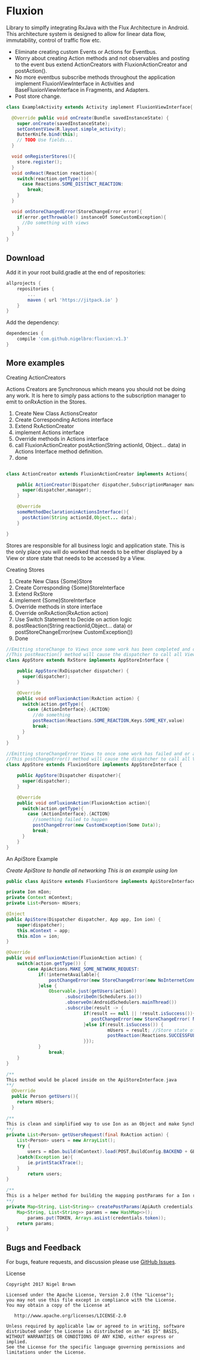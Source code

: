 Fluxion
============


Library to simplfy integrating RxJava with the Flux Architecture in Android.
This architecture system is designed to allow for linear data flow, immutability, control of traffic flow etc.

 * Eliminate creating custom Events or Actions for Eventbus.
 * Worry about creating Action methods and not observables and posting to the event bus extend ActionCreators with FluxionActionCreator and postAction().
 * No more eventbus subscribe methods throughout the application implement FluxionViewInterface in Activities and BaseFluxionViewInterface in Fragments, and Adapters.
 * Post store change.

```java
class ExampleActivity extends Activity implement FluxionViewInterface{

  @Override public void onCreate(Bundle savedInstanceState) {
    super.onCreate(savedInstanceState);
    setContentView(R.layout.simple_activity);
    ButterKnife.bind(this);
    // TODO Use fields...
  }

  void onRegisterStores(){
    store.register();
  }
  void onReact(Reaction reaction){
    switch(reaction.getType()){
      case Reactions.SOME_DISTINCT_REACTION:
        break;
    }
  }

  void onStoreChangedError(StoreChangeError error){
    if(error.getThrowable() instanceOf SomeCustomException){
      //Do something with views
    }
  }
}
```

Download
--------
Add it in your root build.gradle at the end of repositories:
```gradle
allprojects {
	repositories {
		...
		maven { url 'https://jitpack.io' }
	}
}
```
Add the dependency:
```gradle
dependencies {
	compile 'com.github.nigelbro:fluxion:v1.3'
}
```

More examples
-----------

Creating ActionCreators

Actions Creators are Synchronous which means you should not be doing any work. It is here to simply pass actions to the subscription manager to emit to onRxAction in the Stores.


1. Create New Class ActionsCreator
2. Create Corresponding Actions interface
3. Extend RxActionCreator
4. implement Actions interface
5. Override methods in Actions interface
6. call FluxionActionCreator  postAction(String actionId, Object... data) in Actions Interface method definition.
7. done



```java

class ActionCreator extends FluxionActionCreator implements Actions{

    public ActionCreator(Dispatcher dispatcher,SubscriptionManager manager){
      super(dispatcher,manager);
    }

    @Override
    someMethodDeclarationinActionsInterface(){
      postAction(String actionId,Object... data);
    }

}

```
Stores are responsible for all business logic and application state. This is the only place you will do worked that needs to be either displayed by a View or store state that needs to be accessed by a View.

Creating Stores

1. Create New Class {Some}Store
2. Create Corresponding {Some}StoreInterface
3. Extend RxStore
4. implement {Some}StoreInterface
5. Override methods in store interface
6. Override onRxAction(RxAction action)
7. Use Switch Statement to Decide on action logic
8. postReaction(String reactionId,Object... data) or postStoreChangeError(new CustomException())
9. Done

```java
//Emitting storeChange to Views once some work has been completed and or application state changed
//This postReaction() method will cause the dispatcher to call all Views registered to react to store changes and call their onReact inherited method
class AppStore extends RxStore implements AppStoreInterface {

    public AppStore(RxDispatcher dispatcher) {
      super(dispatcher);
    }

    @Override
    public void onFluxionAction(RxAction action) {
      switch(action.getType){
        case {ActionInterface}.{ACTION}
          //do something
          postReaction(Reactions.SOME_REACTION,Keys.SOME_KEY,value)
          break;
      }
    }
}

//Emitting storeChangeError Views to once some work has failed and or application state could not be changed
//This postChangeError() method will cause the dispatcher to call all Views registered to listen to store changes and call their onStoreChangedError inherited method
class AppStore extends FluxionStore implements AppStoreInterface {

    public AppStore(Dispatcher dispatcher){
      super(dispatcher);
    }

    @Override
    public void onFluxionAction(FluxionAction action){
      switch(action.getType){
        case {ActionInterface}.{ACTION}
          //something failed to happen
          postChangeError(new CustomException(Some Data));
          break;
      }
    }
}

```

An ApiStore Example

*Create ApiStore to handle all networking*
*This is an example using Ion*

```java
public class ApiStore extends FluxionStore implements ApiStoreInterface {

private Ion mIon;
private Context mContext;
private List<Person> mUsers;

@Inject
public ApiStore(Dispatcher dispatcher, App app, Ion ion) {
	super(dispatcher);
	this.mContext = app;
	this.mIon = ion;
}

@Override
public void onFluxionAction(FluxionAction action) {
	switch(action.getType()) {
		case ApiActions.MAKE_SOME_NETWORK_REQUEST:
			if(!internetAvailable){
				postChangeError(new StoreChangeError(new NoInternetConnectionError(NO_INTERNET_MESSAGE)));
			}else {
				Observable.just(getUsers(action))
					  .subscribeOn(Schedulers.io())
					  .observeOn(AndroidSchedulers.mainThread())
					  .subscribe(result -> {
						     if(result == null || !result.isSuccess()){
							    postChangeError(new StoreChangeError( NetworkRequestException("Message")));
						     }else if(result.isSuccess()) {
							          mUsers = result; //Store state of request so list of users this is good if you make multiple requests and you can give add this as a time, value pair and if this state has been updated in say the last 5 mins use it instead of sending another action to the action creator to make this network call.
							          postReaction(Reactions.SUCCESSFUL_USER_API_ENDPOINT_CALL);
						     }});
			}
				break;
	}
}

/**
This method would be placed inside on the ApiStoreInterface.java
**/
  @Override
  public Person getUsers(){
    return mUsers;
  }

/**
This is clean and simplified way to use Ion as an Object and make Synchronous calls and parse objects as responses
**/
private List<Person> getUsersRequest(final RxAction action) {
	List<Person> users = new ArrayList();
	try {
		users = mIon.build(mContext).load(POST,BuildConfig.BACKEND + GET_USERS_ENDPOINT).setBodyParameters(createPostParams(new ApiAuth(action.get(Keys.USER_API_CRED)))).as(new TypeToken<List<Person>>() {}).get();
	}catch(Exception ie){
		ie.printStackTrace();
	}
		return users;
}

/**
This is a helper method for building the mapping postParams for a Ion request
**/
private Map<String, List<String>> createPostParams(ApiAuth credentials) {
	Map<String, List<String>> params = new HashMap<>();
    	params.put(TOKEN, Arrays.asList(credentials.token));
	return params;
}
```
## Bugs and Feedback

For bugs, feature requests, and discussion please use [GitHub Issues][issues].

License

    Copyright 2017 Nigel Brown

    Licensed under the Apache License, Version 2.0 (the "License");
    you may not use this file except in compliance with the License.
    You may obtain a copy of the License at

       http://www.apache.org/licenses/LICENSE-2.0

    Unless required by applicable law or agreed to in writing, software
    distributed under the License is distributed on an "AS IS" BASIS,
    WITHOUT WARRANTIES OR CONDITIONS OF ANY KIND, either express or implied.
    See the License for the specific language governing permissions and
    limitations under the License.



 [1]: http://square.github.com/dagger/
 [2]: https://github.com/koush/ion
 [issues]: https://github.com/nigelbro/fluxion/issues
